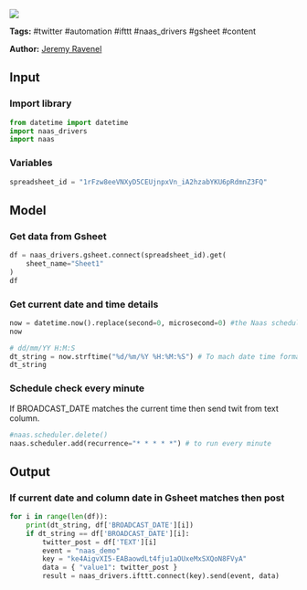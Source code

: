 <a href="https://app.naas.ai/user-redirect/naas/downloader?url=https://raw.githubusercontent.com/jupyter-naas/awesome-notebooks/master/Twitter/Twitter_Schedule_posts.ipynb" target="_parent"><img src="https://naasai-public.s3.eu-west-3.amazonaws.com/open_in_naas.svg"/></a>

**Tags:** #twitter #automation #ifttt #naas_drivers #gsheet #content

**Author:** [Jeremy Ravenel](https://www.linkedin.com/in/ACoAAAJHE7sB5OxuKHuzguZ9L6lfDHqw--cdnJg/)

## Input

### Import library


```python
from datetime import datetime
import naas_drivers
import naas
```

### Variables


```python
spreadsheet_id = "1rFzw8eeVNXyD5CEUjnpxVn_iA2hzabYKU6pRdmnZ3FQ"
```

## Model

### Get data from Gsheet


```python
df = naas_drivers.gsheet.connect(spreadsheet_id).get(
    sheet_name="Sheet1"
)
df
```

### Get current date and time details


```python
now = datetime.now().replace(second=0, microsecond=0) #the Naas scheduler only allow minutes
now
```


```python
# dd/mm/YY H:M:S
dt_string = now.strftime("%d/%m/%Y %H:%M:%S") # To mach date time format in google sheet
dt_string
```

### Schedule check every minute
If BROADCAST_DATE matches the current time then send twit from text column.


```python
#naas.scheduler.delete()
naas.scheduler.add(recurrence="* * * * *") # to run every minute
```

## Output

### If current date and column date in Gsheet matches then post


```python
for i in range(len(df)):
    print(dt_string, df['BROADCAST_DATE'][i])
    if dt_string == df['BROADCAST_DATE'][i]:
        twitter_post = df['TEXT'][i]
        event = "naas_demo"
        key = "ke4AigvXI5-EABaowdLt4fju1aOUxeMxSXQoN8FVyA"
        data = { "value1": twitter_post }
        result = naas_drivers.ifttt.connect(key).send(event, data)   
```
